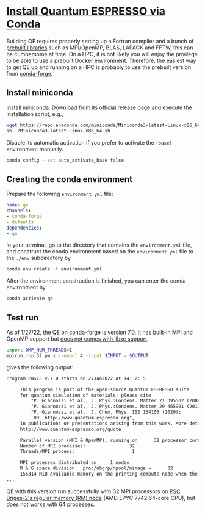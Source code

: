 # [Install Quantum ESPRESSO via Conda](https://notes.chazeon.com/notes/software/install-quantum-espresso-via-conda/)

Building QE requires properly setting up a Fortran compiler and a bunch of [prebuilt libraries](https://www.quantum-espresso.org/Doc/user_guide/node12.html) such as MPI/OpenMP, BLAS, LAPACK and FFTW, this can be cumbersome at time. On a HPC, it is not likely you will enjoy the privilege to be able to use a prebuilt Docker environment. Therefore, the easiest way to get QE up and running on a HPC is probably to use the prebuilt version from [conda-forge](https://anaconda.org/conda-forge/qe).

## Install miniconda

Install miniconda. Download from its [official release](https://docs.conda.io/en/latest/miniconda.html) page and execute the installation script, e.g.,

```bash
wget https://repo.anaconda.com/miniconda/Miniconda3-latest-Linux-x86_64.sh
sh ./Miniconda3-latest-Linux-x86_64.sh
```

Disable its automatic activation if you prefer to activate the `(base)` environment manually.

```bash
conda config --set auto_activate_base false
```

## Creating the conda environment

Prepare the following `environment.yml` file:

```yaml
name: qe
channels:
- conda-forge
- defaults
dependencies:
- qe
```

In your terminal, go to the directory that contains the `environment.yml` file, and construct the conda environment based on the `environment.yml` file to the `./env` subdirectory by

```bash
conda env create -f environment.yml

```

After the environment construction is finished, you can enter the conda environment by

```bash
conda activate qe
```

## Test run

As of 1/27/22, the QE on conda-forge is version 7.0. It has built-in MPI and OpenMP support but [does not comes with libxc support](https://github.com/conda-forge/qe-feedstock/blob/51ec09416cbe32799c1ffd0b2b9936612e23f289/recipe/build.sh#L28).

```bash
export OMP_NUM_THREADS=1
mpirun -np 32 pw.x --npool 4 -input $INPUT > $OUTPUT
```

gives the following output:

```txt
Program PWSCF v.7.0 starts on 27Jan2022 at 14: 2: 5

     This program is part of the open-source Quantum ESPRESSO suite
     for quantum simulation of materials; please cite
         "P. Giannozzi et al., J. Phys.:Condens. Matter 21 395502 (2009);
         "P. Giannozzi et al., J. Phys.:Condens. Matter 29 465901 (2017);
         "P. Giannozzi et al., J. Chem. Phys. 152 154105 (2020);
          URL http://www.quantum-espresso.org",
     in publications or presentations arising from this work. More details at
     http://www.quantum-espresso.org/quote

     Parallel version (MPI & OpenMP), running on      32 processor cores
     Number of MPI processes:                32
     Threads/MPI process:                     1

     MPI processes distributed on     1 nodes
     R & G space division:  proc/nbgrp/npool/nimage =      32
     156314 MiB available memory on the printing compute node when the environment starts
...
```

QE with this version run successfully with 32 MPI processors on [PSC Briges-2's regular memory (RM) node](https://www.psc.edu/resources/bridges-2/) (AMD EPYC 7742 64-core CPU), but does not works with 64 processes.

